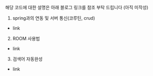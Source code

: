 해당 코드에 대한 설명은 아래 블로그 링크를 참조 부탁 드립니다 (아직 미작성)

1. spring과의 연동 및 서버 통신(코루틴, crud)
- link

2. ROOM 사용법
- link
  
3. 검색어 자동완성
- link
 
